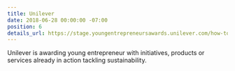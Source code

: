 ```yaml
---
title: Unilever
date: 2018-06-28 00:00:00 -07:00
position: 6
details_url: https://stage.youngentrepreneursawards.unilever.com/how-to-enter
---
```


Unilever is awarding young entrepreneur with initiatives, products or services already in action tackling sustainability.

